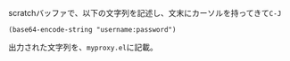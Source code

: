 scratchバッファで、以下の文字列を記述し、文末にカーソルを持ってきて`C-J`

```
(base64-encode-string "username:password")
```

出力された文字列を、`myproxy.el`に記載。
